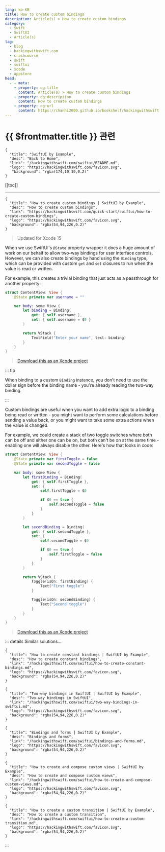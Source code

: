 ```yaml
---
lang: ko-KR
title: How to create custom bindings
description: Article(s) > How to create custom bindings
category:
  - Swift
  - SwiftUI
  - Article(s)
tag: 
  - blog
  - hackingwithswift.com
  - crashcourse
  - swift
  - swiftui
  - xcode
  - appstore
head:
  - - meta:
    - property: og:title
      content: Article(s) > How to create custom bindings
    - property: og:description
      content: How to create custom bindings
    - property: og:url
      content: https://chanhi2000.github.io/bookshelf/hackingwithswift.com/swiftui/how-to-create-custom-bindings.html
---
```


# {{ $frontmatter.title }} 관련

```component VPCard
{
  "title": "SwiftUI by Example",
  "desc": "Back to Home",
  "link": "/hackingwithswift.com/swiftui/README.md",
  "logo": "https://hackingwithswift.com/favicon.svg",
   "background": "rgba(174,10,10,0.2)"
}
```

[[toc]]

---

```component VPCard
{
  "title": "How to create custom bindings | SwiftUI by Example",
  "desc": "How to create custom bindings",
  "link": "https://hackingwithswift.com/quick-start/swiftui/how-to-create-custom-bindings",
  "logo": "https://hackingwithswift.com/favicon.svg",
  "background": "rgba(54,94,226,0.2)"
}
```

> Updated for Xcode 15

When we use SwiftUI's `@State` property wrapper it does a huge amount of work on our behalf to allow two-way bindings for user interface controls. However, we can also create bindings by hand using the `Binding` type, which can be provided with custom `get` and `set` closures to run when the value is read or written.

For example, this creates a trivial binding that just acts as a passthrough for another property:

```swift
struct ContentView: View {
    @State private var username = ""

    var body: some View {
        let binding = Binding(
            get: { self.username },
            set: { self.username = $0 }
        )

        return VStack {
            TextField("Enter your name", text: binding)
        }
    }
}
```

> [<VPIcon icon="fas fa-file-zipper"/>Download this as an Xcode project](https://hackingwithswift.com/files/projects/swiftui/how-to-create-custom-bindings-1.zip)

<VidStack src="https://hackingwithswift.com/img/books/quick-start/swiftui/how-to-create-custom-bindings-1~dark.mp4" />

::: tip

When binding to a custom `Binding` instance, you don't need to use the dollar sign before the binding name - you're already reading the two-way binding.

:::

Custom bindings are useful when you want to add extra logic to a binding being read or written - you might want to perform some calculations before sending a value back, or you might want to take some extra actions when the value is changed.

For example, we could create a stack of two toggle switches where both can be off and either one can be on, but both can't be on at the same time - enabling one will always disable the other. Here's how that looks in code:

```swift
struct ContentView: View {
    @State private var firstToggle = false
    @State private var secondToggle = false

    var body: some View {
        let firstBinding = Binding(
            get: { self.firstToggle },
            set: {
                self.firstToggle = $0

                if $0 == true {
                    self.secondToggle = false
                }
            }
        )

        let secondBinding = Binding(
            get: { self.secondToggle },
            set: {
                self.secondToggle = $0

                if $0 == true {
                    self.firstToggle = false
                }
            }
        )

        return VStack {
            Toggle(isOn: firstBinding) {
                Text("First toggle")
            }

            Toggle(isOn: secondBinding) {
                Text("Second toggle")
            }
        }
    }
}
```

> [<VPIcon icon="fas fa-file-zipper"/>Download this as an Xcode project](https://hackingwithswift.com/files/projects/swiftui/how-to-create-custom-bindings-2.zip)

<VidStack src="https://hackingwithswift.com/img/books/quick-start/swiftui/how-to-create-custom-bindings-2~dark.mp4" />

::: details Similar solutions…

```component VPCard
{
  "title": "How to create constant bindings | SwiftUI by Example",
  "desc": "How to create constant bindings",
  "link": "/hackingwithswift.com/swiftui/how-to-create-constant-bindings.md",
  "logo": "https://hackingwithswift.com/favicon.svg",
  "background": "rgba(54,94,226,0.2)"
}
```

```component VPCard
{
  "title": "Two-way bindings in SwiftUI | SwiftUI by Example",
  "desc": "Two-way bindings in SwiftUI",
  "link": "/hackingwithswift.com/swiftui/two-way-bindings-in-swiftui.md",
  "logo": "https://hackingwithswift.com/favicon.svg",
  "background": "rgba(54,94,226,0.2)"
}
```

```component VPCard
{
  "title": "Bindings and forms | SwiftUI by Example",
  "desc": "Bindings and forms",
  "link": "/hackingwithswift.com/swiftui/bindings-and-forms.md",
  "logo": "https://hackingwithswift.com/favicon.svg",
  "background": "rgba(54,94,226,0.2)"
}
```

```component VPCard
{
  "title": "How to create and compose custom views | SwiftUI by Example",
  "desc": "How to create and compose custom views",
  "link": "/hackingwithswift.com/swiftui/how-to-create-and-compose-custom-views.md",
  "logo": "https://hackingwithswift.com/favicon.svg",
  "background": "rgba(54,94,226,0.2)"
}
```

```component VPCard
{
  "title": "How to create a custom transition | SwiftUI by Example",
  "desc": "How to create a custom transition",
  "link": "/hackingwithswift.com/swiftui/how-to-create-a-custom-transition.md",
  "logo": "https://hackingwithswift.com/favicon.svg",
  "background": "rgba(54,94,226,0.2)"
}
```

:::

